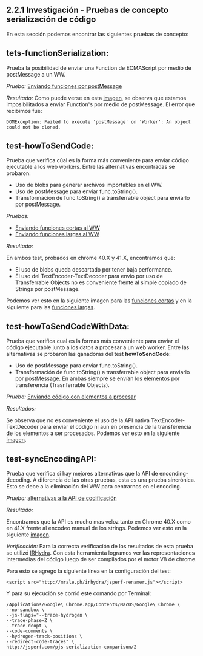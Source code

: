 2.2.1 Investigación - Pruebas de concepto serialización de código
---------------

En esta sección podemos encontrar las siguientes pruebas de concepto:


**tets-functionSerialization:**
-------------

Prueba la posibilidad de enviar una Function de ECMAScript por medio de postMessage a un WW.

*Prueba:* [Enviando funciones por postMessage](./tets-functionSerialization/test.js)

*Resultado:*
Como puede verse en esta [imagen](./tets-functionSerialization/result.png), se observa que estamos imposibilitados a enviar Function's por medio de postMessage.
El error que recibimos fue:
```
DOMException: Failed to execute 'postMessage' on 'Worker': An object could not be cloned.
```

**test-howToSendCode:**
-------------

Prueba que verifica cúal es la forma más conveniente para enviar código ejecutable a los web workers.
Entre las alternativas encontradas se probaron:
* Uso de blobs para generar archivos importables en el WW.
* Uso de postMessage para enviar func.toString().
* Transformación de func.toString() a transferrable object para enviarlo por postMessage.

*Pruebas:*
* [Enviando funciones cortas al WW](http://jsperf.com/pjs-serialization/2)
* [Enviando funciones largas al WW](http://jsperf.com/pjs-serialization-long)

*Resultado:*

En ambos test, probados en chrome 40.X y 41.X, encontramos que:
* El uso de blobs queda descartado por tener baja performance.
* El uso del TextEncoder-TextDecoder para envio por uso de Transferrable Objects no es conveniente frente al simple copiado de Strings por postMessage.

Podemos ver esto en la siguiente imagen para las [funciones cortas](./test-howToSendCode/short/results.png) y en la siguiente para las [funciones largas](./test-howToSendCode/long/results.png).

**test-howToSendCodeWithData:**
-------------

Prueba que verifica cual es la formas más conveniente para enviar el código ejecutable junto a los datos a procesar a un web worker.
Entre las alternativas se probaron las ganadoras del test **howToSendCode**:
* Uso de postMessage para enviar func.toString().
* Transformación de func.toString() a transferrable object para enviarlo por postMessage.
En ambas siempre se envían los elementos por transferencia (Trasnferrable Objects).

*Prueba:* [Enviando código con elementos a procesar](http://jsperf.com/pjs-encoding)

*Resultados:*

Se observa que no es conveniente el uso de la API nativa TextEncoder-TextDecoder para enviar el código ni aun en presencia de la transferencia de los elementos a ser procesados.
Podemos ver esto en la siguiente [imagen](./test-howToSendCodeWithData/results.png).

**test-syncEncodingAPI:**
-------------

Prueba que verifica si hay mejores alternativas que la API de enconding-decoding. A diferencia de las otras pruebas, esta es una prueba sincrónica. Esto se debe a la eliminación del WW para centrarnos en el encoding.

*Prueba:* [alternativas a la API de codificación](http://jsperf.com/pjs-serialization-comparison/2)

*Resultado:*

Encontramos que la API es mucho mas veloz tanto en Chrome 40.X como en 41.X frente al encodeo manual de los strings.
Podemos ver esto en la siguiente [imagen](./test-syncEncodingAPI/results.png).

*Verificación:*
Para la correcta verificación de los resultados de esta prueba se utilizó [IRHydra](http://mrale.ph/irhydra/2/). Con esta herramienta logramos ver las representaciones intermedias del código luego de ser compilados por el motor V8 de chrome.

Para esto se agrego la siguiente línea en la configuración del test:
```
<script src="http://mrale.ph/irhydra/jsperf-renamer.js"></script>
```

Y para su ejecución se corrió este comando por Terminal:
```
/Applications/Google\ Chrome.app/Contents/MacOS/Google\ Chrome \
--no-sandbox \
--js-flags="--trace-hydrogen \
--trace-phase=Z \
--trace-deopt \
--code-comments \
--hydrogen-track-positions \
--redirect-code-traces" \
http://jsperf.com/pjs-serialization-comparison/2
```
